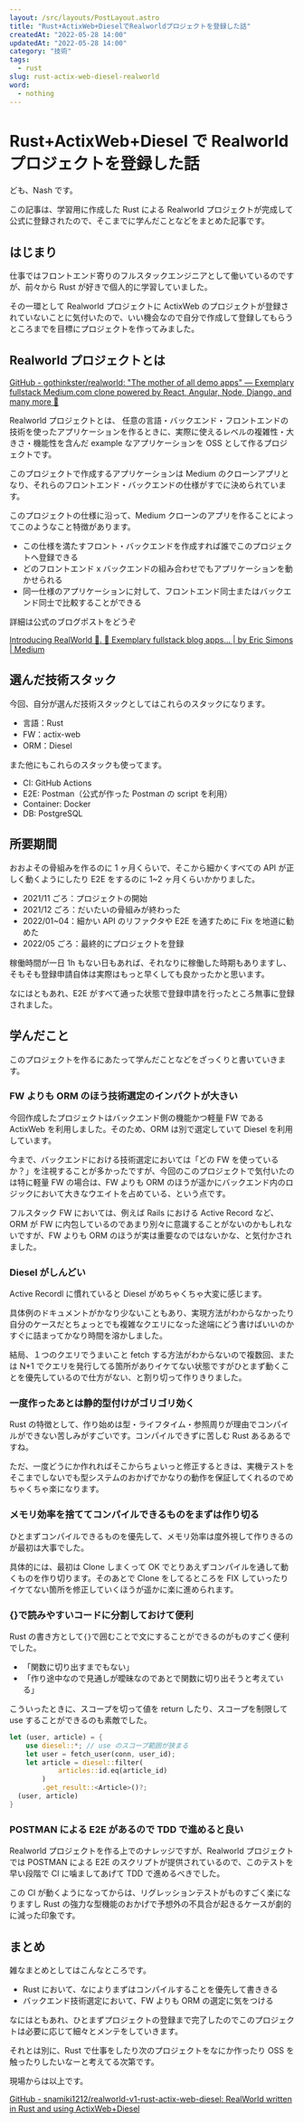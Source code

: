 ```yaml
---
layout: /src/layouts/PostLayout.astro
title: "Rust+ActixWeb+DieselでRealworldプロジェクトを登録した話"
createdAt: "2022-05-28 14:00"
updatedAt: "2022-05-28 14:00"
category: "技術"
tags:
  - rust
slug: rust-actix-web-diesel-realworld
word:
  - nothing
---
```


# Rust+ActixWeb+Diesel で Realworld プロジェクトを登録した話

ども、Nash です。

この記事は、学習用に作成した Rust による Realworld プロジェクトが完成して公式に登録されたので、そこまでに学んだことなどをまとめた記事です。

## はじまり

仕事ではフロントエンド寄りのフルスタックエンジニアとして働いているのですが、前々から Rust が好きで個人的に学習していました。

その一環として Realworld プロジェクトに ActixWeb のプロジェクトが登録されていないことに気付いたので、いい機会なので自分で作成して登録してもらうところまでを目標にプロジェクトを作ってみました。

## Realworld プロジェクトとは

[GitHub - gothinkster/realworld: "The mother of all demo apps" — Exemplary fullstack Medium.com clone powered by React, Angular, Node, Django, and many more 🏅](https://github.com/gothinkster/realworld)

Realworld プロジェクトとは、 任意の言語・バックエンド・フロントエンドの技術を使ったアプリケーションを作るときに、実際に使えるレベルの複雑性・大きさ・機能性を含んだ example なアプリケーションを OSS として作るプロジェクトです。

このプロジェクトで作成するアプリケーションは Medium のクローンアプリとなり、それらのフロントエンド・バックエンドの仕様がすでに決められています。

このプロジェクトの仕様に沿って、Medium クローンのアプリを作ることによってこのようなこと特徴があります。

- この仕様を満たすフロント・バックエンドを作成すれば誰でこのプロジェクトへ登録できる
- どのフロントエンド x バックエンドの組み合わせでもアプリケーションを動かせられる
- 同一仕様のアプリケーションに対して、フロントエンド同士またはバックエンド同士で比較することができる

詳細は公式のブログポストをどうぞ

[Introducing RealWorld 🙌. 🏅 Exemplary fullstack blog apps… | by Eric Simons | Medium](https://medium.com/@ericsimons/introducing-realworld-6016654d36b5)

## 選んだ技術スタック

今回、自分が選んだ技術スタックとしてはこれらのスタックになります。

- 言語：Rust
- FW：actix-web
- ORM：Diesel

また他にもこれらのスタックも使ってます。

- CI: GitHub Actions
- E2E: Postman（公式が作った Postman の script を利用）
- Container: Docker
- DB: PostgreSQL

## 所要期間

おおよその骨組みを作るのに 1 ヶ月くらいで、そこから細かくすべての API が正しく動くようにしたり E2E をするのに 1~2 ヶ月くらいかかりました。

- 2021/11 ごろ：プロジェクトの開始
- 2021/12 ごろ：だいたいの骨組みが終わった
- 2022/01~04：細かい API のリファクタや E2E を通すために Fix を地道に勧めた
- 2022/05 ごろ：最終的にプロジェクトを登録

稼働時間が一日 1h もない日もあれば、それなりに稼働した時期もありますし、そもそも登録申請自体は実際はもっと早くしても良かったかと思います。

なにはともあれ、E2E がすべて通った状態で登録申請を行ったところ無事に登録されました。

## 学んだこと

このプロジェクトを作るにあたって学んだことなどをざっくりと書いていきます。

### FW よりも ORM のほう技術選定のインパクトが大きい

今回作成したプロジェクトはバックエンド側の機能かつ軽量 FW である ActixWeb を利用しました。そのため、ORM は別で選定していて Diesel を利用しています。

今まで、バックエンドにおける技術選定においては「どの FW を使っているか？」を注視することが多かったですが、今回のこのプロジェクトで気付いたのは特に軽量 FW の場合は、FW よりも ORM のほうが遥かにバックエンド内のロジックにおいて大きなウエイトを占めている、という点です。

フルスタック FW においては、例えば Rails における Active Record など、ORM が FW に内包しているのであまり別々に意識することがないのかもしれないですが、FW よりも ORM のほうが実は重要なのではないかな、と気付かされました。

### Diesel がしんどい

Active Recordl に慣れていると Diesel がめちゃくちゃ大変に感じます。

具体例のドキュメントがかなり少ないこともあり、実現方法がわからなかったり自分のケースだとちょっとでも複雑なクエリになった途端にどう書けばいいのかすぐに詰まってかなり時間を溶かしました。

結局、１つのクエリでうまいこと fetch する方法がわからないので複数回、または N+1 でクエリを発行してる箇所がありイケてない状態ですがひとまず動くことを優先しているので仕方がない、と割り切って作りきりました。

### 一度作ったあとは静的型付けがゴリゴリ効く

Rust の特徴として、作り始めは型・ライフタイム・参照周りが理由でコンパイルができない苦しみがすごいです。コンパイルできずに苦しむ Rust あるあるですね。

ただ、一度どうにか作れればそこからちょいっと修正するときは、実機テストをそこまでしないでも型システムのおかげでかなりの動作を保証してくれるのでめちゃくちゃ楽になります。

### メモリ効率を捨ててコンパイルできるものをまずは作り切る

ひとまずコンパイルできるものを優先して、メモリ効率は度外視して作りきるのが最初は大事でした。

具体的には、最初は Clone しまくって OK でとりあえずコンパイルを通して動くものを作り切ります。そのあとで Clone をしてるところを FIX していったりイケてない箇所を修正していくほうが遥かに楽に進められます。

### {}で読みやすいコードに分割しておけて便利

Rust の書き方として`{}`で囲むことで文にすることができるのがものすごく便利でした。

- 「関数に切り出すまでもない」
- 「作り途中なので見通しが曖昧なのであとで関数に切り出そうと考えている」

こういったときに、スコープを切って値を return したり、スコープを制限して use することができるのも素敵でした。

```rust
let (user, article) = {
	use diesel::*; // use のスコープ範囲が狭まる
	let user = fetch_user(conn, user_id);
	let article = diesel::filter(
			articles::id.eq(article_id)
		)
		.get_result::<Article>()?;
  (user, article)
}
```

### POSTMAN による E2E があるので TDD で進めると良い

Realworld プロジェクトを作る上でのナレッジですが、Realworld プロジェクトでは POSTMAN による E2E のスクリプトが提供されているので、このテストを早い段階で CI に噛ましてあげて TDD で進めるべきでした。

この CI が動くようになってからは、リグレッションテストがものすごく楽になりますし Rust の強力な型機能のおかげで予想外の不具合が起きるケースが劇的に減った印象です。

## まとめ

雑なまとめとしてはこんなところです。

- Rust において、なによりまずはコンパイルすることを優先して書ききる
- バックエンド技術選定において、FW よりも ORM の選定に気をつける

なにはともあれ、ひとまずプロジェクトの登録まで完了したのでこのプロジェクトは必要に応じて細々とメンテをしていきます。

それとは別に、Rust で仕事をしたり次のプロジェクトをなにか作ったり OSS を触ったりしたいなーと考えてる次第です。

現場からは以上です。

[GitHub - snamiki1212/realworld-v1-rust-actix-web-diesel: RealWorld written in Rust and using ActixWeb+Diesel](https://github.com/snamiki1212/realworld-v1-rust-actix-web-diesel)
